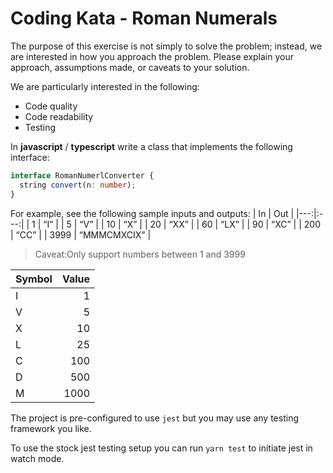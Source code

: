 # Coding Kata - Roman Numerals

The purpose of this exercise is not simply to solve the problem; instead, we are interested in how you approach the problem. Please explain your approach, assumptions made, or caveats to your solution.

We are particularly interested in the following:
- Code quality
- Code readability
- Testing

In **javascript** / **typescript** write a class that implements the following interface:

```typescript
interface RomanNumerlConverter {
  string convert(n: number);
}
```

For example, see the following sample inputs and outputs:
| In | Out |
|---:|:---:|
| 1 | “I” |
| 5 | “V” |
| 10 | “X” |
| 20 | “XX” |
| 60 | “LX” |
| 90 | “XC” |
| 200 | “CC” |
| 3999 | “MMMCMXCIX” |

> Caveat:Only support numbers between 1 and 3999

| Symbol | Value |
|---|---:|
|I|1|
|V|5|
|X|10|
|L|25|
|C|100|
|D|500|
|M|1000|

The project is pre-configured to use `jest` but you may use any testing framework you like.

To use the stock jest testing setup you can run `yarn test` to initiate jest in watch mode.
